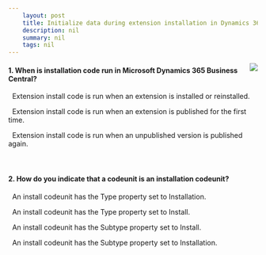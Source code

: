 ```yaml
---
    layout: post
    title: Initialize data during extension installation in Dynamics 365 Business Central  
    description: nil
    summary: nil
    tags: nil
---
```



 <a target="_blank" href="https://docs.microsoft.com/en-us/learn/modules/initialize-data-extension-installation/4-check/"><i class="fas fa-external-link-alt"></i> </a>
 <img align="right" src="https://docs.microsoft.com/en-us/learn/achievements/initialize-data-extension-installation.svg">
####  1. When is installation code run in Microsoft Dynamics 365 Business Central?


<i class='fas fa-check-square' style='color: Dodgerblue;'></i> &nbsp;&nbsp;Extension install code is run when an extension is installed or reinstalled.

<i class='far fa-square'></i> &nbsp;&nbsp;Extension install code is run when an extension is published for the first time.

<i class='far fa-square'></i> &nbsp;&nbsp;Extension install code is run when an unpublished version is published again.
<br />
<br />
<br />

####  2. How do you indicate that a codeunit is an installation codeunit?


<i class='far fa-square'></i> &nbsp;&nbsp;An install codeunit has the Type property set to Installation.

<i class='far fa-square'></i> &nbsp;&nbsp;An install codeunit has the Type property set to Install.

<i class='fas fa-check-square' style='color: Dodgerblue;'></i> &nbsp;&nbsp;An install codeunit has the Subtype property set to Install.

<i class='far fa-square'></i> &nbsp;&nbsp;An install codeunit has the Subtype property set to Installation.
<br />
<br />
<br />
